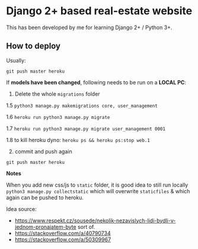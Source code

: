 # Django 2+ based real-estate website

This has been developed by me for learning Django 2+ / Python 3+. 

## How to deploy

Usually: 
```
git push master heroku
```

If **models have been changed**, following needs to be run on a **LOCAL PC**:

1. Delete the whole `migrations` folder

1.5 `python3 manage.py makemigrations core, user_management`

1.6 `heroku run python3 manage.py migrate`

1.7 `heroku run python3 manage.py migrate user_management 0001`

1.8 to kill heroku dyno: `heroku ps && heroku ps:stop web.1`

2. commit and push again

```
git push master heroku
```

**Notes**

When you add new css/js to `static` folder, it is good idea to still run locally `python3 manage.py collectstatic` which will overwrite `staticfiles` & which again can be pushed to heroku. 

Idea source: 
- <https://www.respekt.cz/sousede/nekolik-nezavislych-lidi-bydli-v-jednom-pronajatem-byte> sort of.
- <https://stackoverflow.com/a/40790734>
- <https://stackoverflow.com/a/50309967>